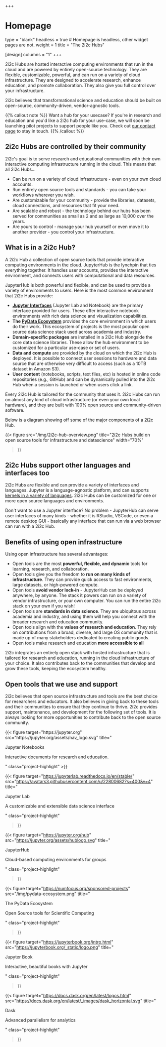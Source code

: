 +++
# Homepage
type = "blank"
headless = true  # Homepage is headless, other widget pages are not.
weight = 1
title = "The 2i2c Hubs"

[design]
  columns = "1"
+++

2i2c Hubs are hosted interactive computing environments that run in the cloud and are powered by entirely open-source technology. They are flexible, customizable, powerful, and can run on a variety of cloud infrastructure. They are designed to accelerate research, enhance education, and promote collaboration. They also give you full control over your infrastructure.

<p class="highlight">2i2c believes that transformational science and education should be built on open-source, community-driven, vendor-agnostic tools.
</p>

{{% callout note %}}
Want a hub for your usecase? If you're in research and education and you'd like a 2i2c hub for your use-case, we will soon be launching pilot projects to support people like you. Check out [our contact page](https://2i2c.org/#contact) to stay in touch.
{{% /callout %}}

## 2i2c Hubs are controlled by their community

2i2c's goal is to serve research and educational communities with their own interactive computing infrastructure running in the cloud. This means that all 2i2c Hubs...

- Can be run on a variety of cloud infrastructure - even on your own cloud accounts.
- Run entirely open source tools and standards - you can take your workflows wherever you wish.
- Are customizable for your community - provide the libraries, datasets, cloud connections, and resources that fit your need.
- Are scalable and robust - the technology behind our hubs has been served for communities as small as 2 and as large as 10,000 over the years.
- Are yours to control - manage your hub yourself or even move it to another provider - you control your infrastructure.

## What is in a 2i2c Hub?

A 2i2c Hub a collection of open source tools that provide interactive computing environments in the cloud. JupyterHub is the lynchpin that ties everything together. It handles user accounts, provides the interactive environment, and connects users with computational and data resources.

JupyterHub is both powerful and flexible, and can be used to provide a variety of environments to users. Here is the most common environment that 2i2c Hubs provide:

- **[Jupyter Interfaces](https://jupyter.org)** (Jupyter Lab and Notebook) are the primary interface provided for users. These offer interactive notebook environments with rich data science and visualization capabilities.
- **The [PyData Ecosystem](https://numfocus.org/sponsored-projects)** provides the core environment in which users do their work. This ecosystem of projects is the most popular open source data science stack used across academia and industry.
- **Domain-specific packages** are installed in a 2i2c Hub alongside the core data science libraries. These allow the hub environment to be customized for a particular use-case or set of users.
- **Data and compute** are provided by the cloud on which the 2i2c Hub is deployed. It is possible to connect user sessions to hardware and data source that are otherwise very difficult to access (such as a 10TB dataset in Amazon S3).
- **User content** (notebooks, scripts, text files, etc) is hosted in online code repositories (e.g., GitHub) and can be dynamically pulled into the 2i2c Hub when a session is launched or when users click a link.

Every 2i2c Hub is tailored for the community that uses it. 2i2c Hubs can run on almost any kind of cloud infrastructure (or even your own local hardware), and they are built with 100% open source and community-driven software.

Below is a diagram showing off some of the major components of a 2i2c Hub.

{{<
  figure src="/img/2i2c-hub-overview.png"
  title="2i2c Hubs build on open source tools for infrastructure and datascience"
  width="70%"
>}}

## 2i2c Hubs support other languages and interfaces too

2i2c Hubs are flexible and can provide a variety of interfaces and languages. Jupyter is a language-agnostic platform, and can supports [kernels in a variety of languages](https://github.com/jupyter/jupyter/wiki/Jupyter-kernels). 2i2c Hubs can be customized for one or more open source languages and environments.

Don't want to use a Jupyter interface? No problem - JupyterHub can serve user interfaces of many kinds - whether it is RStudio, VSCode, or even a remote desktop GUI - basically any interface that can run via a web browser can run with a 2i2c Hub.

## Benefits of using open infrastructure

Using open infrastructure has several advantages:

- Open tools are the most **powerful, flexible, and dynamic** tools for learning, research,
  and collaboration.
- Open tools give you the freedom to **run on many kinds of infrastructure**. They can
  provide quick access to fast environments, large datasets, or high-powered compute.
- Open tools **avoid vendor lock-in** - JupyterHub can be deployed anywhere, by anyone.
  The stack it powers can run on a variety of vendor infrastructure, or your own
  computer. You can run the entire 2i2c stack on your own if you wish!
- Open tools are **standards in data science**. They are ubiquitous across academia and industry,
  and using them will help you connect with the broader research and education community.
- Open tools align with the **values of research and education**. They rely on contributions
  from a broad, diverse, and large OS community that is made up of many stakeholders
  dedicated to creating public goods.
- Open tools make research and education **more accessible to all**

2i2c integrates an entirely open stack with hosted infrastructure that is tailored for research and
education, running in the cloud infrastructure of your choice. It also contributes
back to the communities that develop and grow these tools, keeping the ecosystem
healthy.

## Open tools that we use and support

2i2c believes that open source infrastructure and tools are the best choice for researchers and educators. It also believes in giving back to these tools and their communities to ensure that they continue to thrive. 2i2c provides support, maintenance, and development for the following set of tools. It is always looking for more opportunities to contribute back to the open source community.

<div class="project-figures">
{{< figure
    target="https://jupyter.org"
    src="https://jupyter.org/assets/nav_logo.svg"
    title="<p class='project-title'>Jupyter Notebooks</p><p class='project-caption'>Interactive documents for research and education.</p>"
    class="project-highlight"
>}}

{{< figure
    target="https://jupyterlab.readthedocs.io/en/stable/"
    src="https://avatars3.githubusercontent.com/u/22800682?s=400&v=4"
    title="<p class='project-title'>Jupyter Lab</p><p class='project-caption'>A customizable and extensible data science interface</p>"
    class="project-highlight"
>}}

{{< figure
    target="https://jupyter.org/hub"
    src="https://jupyter.org/assets/hublogo.svg"
    title="<p class='project-title'>JupyterHub</p><p class='project-caption'> Cloud-based computing environments for groups</p>"
    class="project-highlight"
>}}

{{< figure
    target="https://numfocus.org/sponsored-projects"
    src="/img/pydata-ecosystem.png"
    title="<p class='project-title'>The PyData Ecosystem</p><p class='project-caption'> Open Source tools for Scientific Computing</p>"
    class="project-highlight"
>}}

{{< figure
    target="https://jupyterbook.org/intro.html"
    src="https://jupyterbook.org/_static/logo.png"
    title="<p class='project-title'>Jupyter Book</p><p class='project-caption'>Interactive, beautiful books with Jupyter</p>"
    class="project-highlight"
>}}


{{< figure
    target="https://docs.dask.org/en/latest/logos.html"
    src="https://docs.dask.org/en/latest/_images/dask_horizontal.svg"
    title="<p class='project-title'>Dask</p><p class='project-caption'>Advanced parallelism for analytics</p>"
    class="project-highlight"
>}}
</div>
